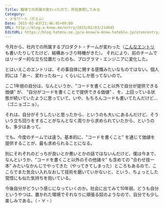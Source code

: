 ```yaml
---
Title: 職場での所属が変わったので、所信表明してみる
Category:
- メモワール（ポエム）
Date: 2015-02-03T21:46:45+09:00
URL: http://blog.a-know.me/entry/2015/02/03/214645
EditURL: https://blog.hatena.ne.jp/a-know/a-know.hateblo.jp/atom/entry/8454420450082306991
---
```


今月から、社内での所属するプロダクト・チームが変わった（[こんなエントリ](https://blog.a-know.me/entry/2014/11/15/011453) も書いたりしてたけど、結構あっさり時機がきた）。
それにより、前のチームではリーダー的な立ち位置だったのも、プログラマ・エンジニアに変化した。


とはいえこのエントリは、その事自体に関する感慨みたいなものではない。個人的には「あー、変わったねー」くらいにしか思ってないので。


ここ1年弱の自分は、なんというか、"コードを書くこと以外で自分が提供できる価値" が、 "自分がコードを書くことで提供できる価値" 、を、上回っている状態が続いていたように思っていて。いや、もちろんコードも書いてたんだけど...（ゴニョゴニョ）。


それは、自分がそうしたいと思ったから、というのも大いにあるんだけど、そういう立ち回りをすることがなんとなく周りから求められていたから、というのも、多少はあって。


でも、今度のチームでは違う。基本的に、"コードを書くこと" を通じて価値を提供することが、最も求められることになる。


別にそれぞれのどっちが良いとか悪いとかの話ではないんだけど、僕は今まで、なんというか、"コードを書くこと以外のその他諸々" も含めての "合わせ技一本" みたいなかんじでやってきた（やってきてしまった）ところもあるので、ここらでまた気合い入れなおして技術を磨いていかないと、という、ちょっとした覚悟にも似た気持ちを抱いている。


今後自分がどういう感じになっていくのか。社会に出てみて10年弱、どうも自分というやつは、置かれた環境でそれなりに頑張る奴のようなので、自分でも少し楽しみである。（・∀・）
